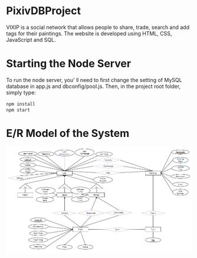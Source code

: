 # PixivDBProject
VIXIP is a social network that allows people to share, trade, search and add tags for their paintings. The website is developed using HTML, CSS, JavaScript and SQL.
# Starting the Node Server
To run the node server, you' ll need to first change the setting of MySQL database in app.js and dbconfig/pool.js. Then, in the project root folder, simply type:
```
npm install
npm start
```

# E/R Model of the System
![](https://github.com/chyacinth/MarkdownPhotos/blob/master/vixip/er_graph.png?raw=true)
